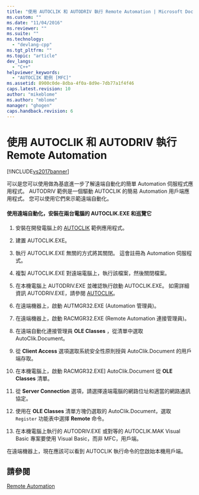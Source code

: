 ```yaml
---
title: "使用 AUTOCLIK 和 AUTODRIV 執行 Remote Automation | Microsoft Docs"
ms.custom: ""
ms.date: "11/04/2016"
ms.reviewer: ""
ms.suite: ""
ms.technology: 
  - "devlang-cpp"
ms.tgt_pltfrm: ""
ms.topic: "article"
dev_langs: 
  - "C++"
helpviewer_keywords: 
  - "AUTOCLIK 範例 [MFC]"
ms.assetid: 8900c0de-8dba-4f0a-8d9e-7db77a1f4f46
caps.latest.revision: 10
author: "mikeblome"
ms.author: "mblome"
manager: "ghogen"
caps.handback.revision: 6
---
```

# 使用 AUTOCLIK 和 AUTODRIV 執行 Remote Automation
[!INCLUDE[vs2017banner](../assembler/inline/includes/vs2017banner.md)]

可以是您可以使用做為基底進一步了解遠端自動化的簡單 Automation 伺服程式應用程式。  AUTODRIV 範例是一個驅動 AUTOCLIK 的簡易 Automation 用戶端應用程式。  您可以使用它們來示範遠端自動化。  
  
#### 使用遠端自動化，安裝在兩台電腦的 AUTOCLIK.EXE 和巡覽它  
  
1.  安裝在開發電腦上的 [AUTOCLIK](../top/visual-cpp-samples.md) 範例應用程式。  
  
2.  建置 AUTOCLIK.EXE。  
  
3.  執行 AUTOCLIK.EXE 無關的方式將其關閉。  這會註冊為 Automation 伺服程式。  
  
4.  複製 AUTOCLIK.EXE 對遠端電腦上，執行該檔案，然後關閉檔案。  
  
5.  在本機電腦上 AUTODRIV.EXE 並確認執行啟動 AUTOCLIK.EXE。  如需詳細資訊 AUTODRIV.EXE，請參閱 [AUTOCLIK](../top/visual-cpp-samples.md)。  
  
6.  在遠端機器上，啟動 AUTMGR32.EXE \(Automation 管理員\)。  
  
7.  在遠端機器上，啟動 RACMGR32.EXE \(Remote Automation 連接管理員\)。  
  
8.  在遠端自動化連接管理員 **OLE Classes** ，從清單中選取 AutoClik.Document。  
  
9. 從 **Client Access** 選項選取系統安全性原則授與 AutoClik.Document 的用戶端存取。  
  
10. 在本機電腦上，啟動 RACMGR32.EXE\] AutoClik.Document 從 **OLE Classes** 清單。  
  
11. 從 **Server Connection** 選項，請選擇遠端電腦的網路位址和適當的網路通訊協定。  
  
12. 使用在 **OLE Classes** 清單方塊仍選取的 AutoClik.Document，選取 `Register` 功能表中選擇 **Remote** 命令。  
  
13. 在本機電腦上執行的 AUTODRIV.EXE 或對等的 AUTOCLIK.MAK Visual Basic 專案要使用 Visual Basic，而非 MFC，用戶端。  
  
 在遠端機器上，現在應該可以看到 AUTOCLIK 執行命令的您啟始本機用戶端。  
  
## 請參閱  
 [Remote Automation](../mfc/remote-automation.md)